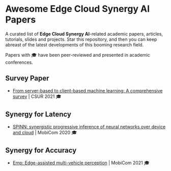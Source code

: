 # Awesome Edge Cloud Synergy AI Papers

A curated list of **Edge Cloud Synergy AI**-related academic papers, articles, tutorials, slides and projects. 
Star this repository, and then you can keep abreast of the latest developments of this booming research field. 

Papers with 🎓 have been peer-reviewed and presented in academic conferences.

## Survey Paper
- [From server-based to client-based machine learning: A comprehensive survey](https://dl.acm.org/doi/pdf/10.1145/3424660) | CSUR 2021 🎓


## Synergy for Latency

- [SPINN: synergistic progressive inference of neural networks over device and cloud](https://dl.acm.org/doi/pdf/10.1145/3372224.3419194) | MobiCom 2020 🎓

## Synergy for Accuracy


- [Emp: Edge-assisted multi-vehicle perception](https://xiaoshawnzhu.github.io/emp-mobicom21.pdf) | MobiCom 2021 🎓
